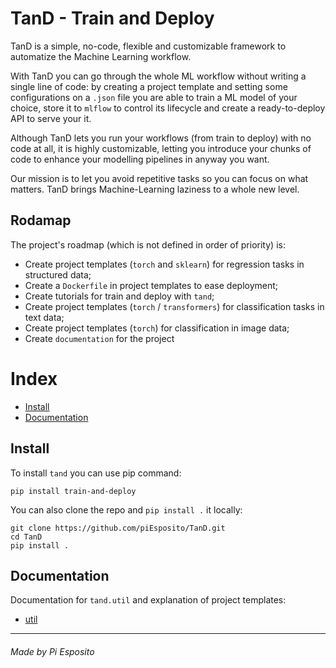 # TanD - Train and Deploy

TanD is a simple, no-code, flexible and customizable framework to automatize the Machine Learning workflow. 

With TanD you can go through the whole ML workflow without writing a single line of code: by creating a project template and setting some configurations on a `.json` file you are able to train a ML model of your choice, store it to `mlflow` to control its lifecycle and create a ready-to-deploy API to serve your it.

Although TanD lets you run your workflows (from train to deploy) with no code at all, it is highly customizable, letting you introduce your chunks of code to enhance your modelling pipelines in anyway you want.

Our mission is to let you avoid repetitive tasks so you can focus on what matters. TanD brings Machine-Learning laziness to a whole new level.

## Rodamap 
The project's roadmap (which is not defined in order of priority) is:
 * Create project templates (`torch` and `sklearn`) for regression tasks in structured data;
 * Create a `Dockerfile` in project templates to ease deployment;
 * Create tutorials for train and deploy with `tand`;
 * Create project templates (`torch` / `transformers`) for classification tasks in text data;
 * Create project templates (`torch`) for classification in image data;
 * Create `documentation` for the project
 
 # Index
 * [Install](#Install)
 * [Documentation](#Documentation)
 
 ## Install

To install `tand` you can use pip command:

```
pip install train-and-deploy
```

You can also clone the repo and `pip install .` it locally:

```
git clone https://github.com/piEsposito/TanD.git
cd TanD
pip install .
```

## Documentation
Documentation for `tand.util` and explanation of project templates:
 * [util](doc/util.md)



---

###### Made by Pi Esposito
